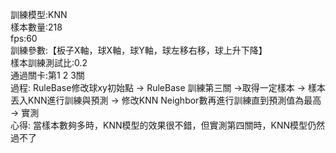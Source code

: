 訓練模型:KNN  
樣本數量:218  
fps:60  
訓練參數:【板子X軸，球X軸，球Y軸，球左移右移，球上升下降】  
樣本訓練測試比:0.2  
通過關卡:第1 2 3關  
過程: RuleBase修改球xy初始點 -> RuleBase 訓練第三關 ->取得一定樣本 -> 樣本丟入KNN進行訓練與預測 -> 修改KNN Neighbor數再進行訓練直到預測值為最高 -> 實測  
心得: 當樣本數夠多時，KNN模型的效果很不錯，但實測第四關時，KNN模型仍然過不了
